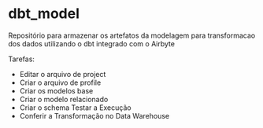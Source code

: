 # dbt_model

Repositório para armazenar os artefatos da modelagem para transformacao dos dados utilizando o dbt integrado com o Airbyte

Tarefas:

- Editar o arquivo de project
- Criar o arquivo de profile
- Criar os modelos base
- Criar o modelo relacionado
- Criar o schema Testar a Execução
- Conferir a Transformação no Data Warehouse